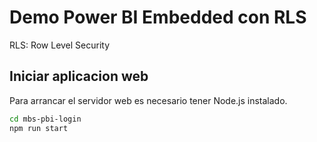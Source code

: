 # Demo Power BI Embedded con RLS
RLS: Row Level Security
## Iniciar aplicacion web
Para arrancar el servidor web es necesario tener Node.js instalado.

```bash
cd mbs-pbi-login
npm run start
```


